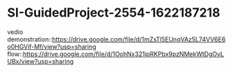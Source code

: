 # SI-GuidedProject-2554-1622187218
vedio demonstration::https://drive.google.com/file/d/1mZsTl5EUnqVAz5L74VV6E6o0HGVif-Mf/view?usp=sharing
flow::https://drive.google.com/file/d/1OohNx321jpRKPbx9pzNMekWtDgOvLUBx/view?usp=sharing
